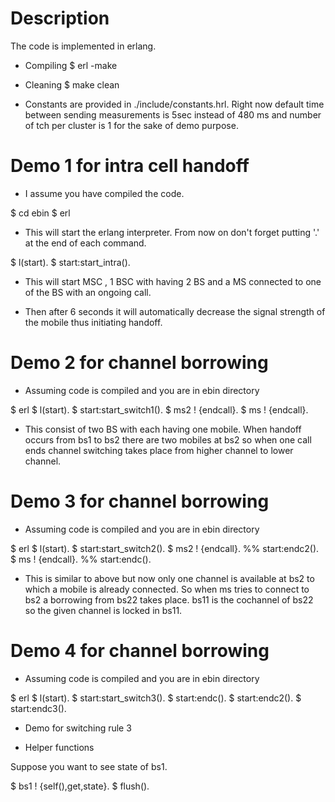 # Description

The code is implemented in erlang.

* Compiling
$ erl -make

* Cleaning
$ make clean

* Constants are provided in ./include/constants.hrl. Right now default
  time between sending measurements is 5sec instead of 480 ms and
  number of tch per cluster is 1 for the sake of demo purpose.

# Demo 1 for intra cell handoff

* I assume you have compiled the code.

$ cd ebin
$ erl

* This will start the erlang interpreter. From now on don't forget
  putting '.' at the end of each command.

$ l(start).
$ start:start_intra().

* This will start MSC , 1 BSC with having 2 BS and a MS connected
  to one of the BS with an ongoing call.

* Then after 6 seconds it will automatically decrease the signal
  strength of the mobile thus initiating handoff.

# Demo 2 for channel borrowing

* Assuming code is compiled and you are in ebin directory

$ erl
$ l(start).
$ start:start_switch1().
$ ms2 ! {endcall}.
$ ms ! {endcall}.

* This consist of two BS with each having one mobile. When handoff
  occurs from bs1 to bs2 there are two mobiles at bs2 so when one call
  ends channel switching takes place from higher channel to lower
  channel.

# Demo 3 for channel borrowing 

* Assuming code is compiled and you are in ebin directory

$ erl
$ l(start).
$ start:start_switch2().
$ ms2 ! {endcall}. %% start:endc2().
$ ms ! {endcall}.  %% start:endc().

* This is similar to above but now only one channel is available at
  bs2 to which a mobile is already connected. So when ms tries to
  connect to bs2 a borrowing from bs22 takes place. bs11 is the
  cochannel of bs22 so the given channel is locked in bs11.

# Demo 4 for channel borrowing 

* Assuming code is compiled and you are in ebin directory

$ erl
$ l(start).
$ start:start_switch3().
$ start:endc().
$ start:endc2().
$ start:endc3().

* Demo for switching rule 3

* Helper functions 

Suppose you want to see state of bs1.

$ bs1 ! {self(),get,state}.
$ flush().